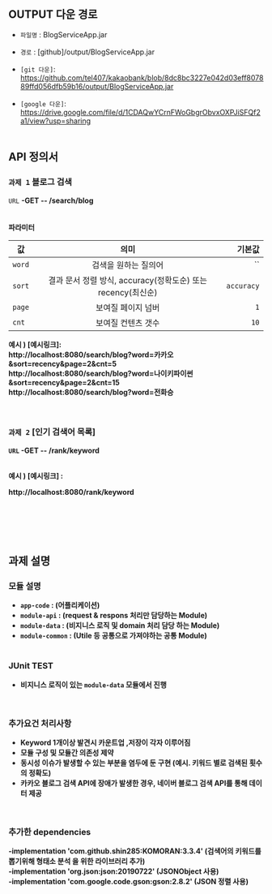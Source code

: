 OUTPUT 다운 경로
------------
- `파일명` : BlogServiceApp.jar<br><br>
- `경로` : [github]/output/BlogServiceApp.jar<br><br>
- `[git 다운]`: https://github.com/tel407/kakaobank/blob/8dc8bc3227e042d03eff807889ffd056dfb59b16/output/BlogServiceApp.jar<br><br>
- `[google 다운]`: https://drive.google.com/file/d/1CDAQwYCrnFWoGbgrObvxOXPJiSFQf2a1/view?usp=sharing<br><br>



API 정의서
------------
### `과제 1` 블로그 검색 

 `URL` <strong>-GET -- /search/blog<strong>
<br><br><br>
<strong>파라미터<strong>

   값 | 의미 | 기본값
---|:---:|---:
`word` | 검색을 원하는 질의어 | ``
`sort` | 결과 문서 정렬 방식, accuracy(정확도순) 또는 recency(최신순) |`accuracy`
`page` | 보여질 페이지 넘버 | `1`
`cnt` | 보여질 컨텐츠 갯수|`10`
 
  예시 ) [예시링크]: <br>
 http://localhost:8080/search/blog?word=카카오&sort=recency&page=2&cnt=5 <br>
 http://localhost:8080/search/blog?word=나이키파이썬&sort=recency&page=2&cnt=15<br>
 http://localhost:8080/search/blog?word=전화승
  <br><br><br>
### `과제 2` [인기 검색어 목록]
 
 
 `URL`  <strong>-GET -- /rank/keyword <strong>
 
 <br>
  예시 ) [예시링크] :
 
 http://localhost:8080/rank/keyword

<br><br><br><br>


과제 설명
------
 ### 모듈 설명
- `app-code` : (어플리케이션)
- `module-api` : (request & respons 처리만 담당하는 Module)
- `module-data` : (비지니스 로직 및 domain 처리 담당 하는 Module)
- `module-common` : (Utile 등 공통으로 가져야하는 공통 Module) <br>
  <br>
 
 
 ### JUnit TEST
-  비지니스 로직이 있는 `module-data` 모듈에서 진행 <br>
  <br>
 
 
 
 ### 추가요건 처리사항
-  Keyword 1개이상 발견시 카운트업 ,저장이 각자 이루어짐
-  모듈 구성 및 모듈간 의존성 제약
-  동시성 이슈가 발생할 수 있는 부분을 염두에 둔 구현 (예시. 키워드 별로 검색된 횟수의 정확도)
-  카카오 블로그 검색 API에 장애가 발생한 경우, 네이버 블로그 검색 API를 통해 데이터 제공 <br>
  <br>

 
 
###  추가한 dependencies
-implementation 'com.github.shin285:KOMORAN:3.3.4' (검색어의 키워드를 뽑기위해 형태소 분석 을 위한 라이브러리 추가) <br>
-implementation 'org.json:json:20190722' (JSONObject 사용) <br>
-implementation 'com.google.code.gson:gson:2.8.2' (JSON 정렬 사용) <br>
